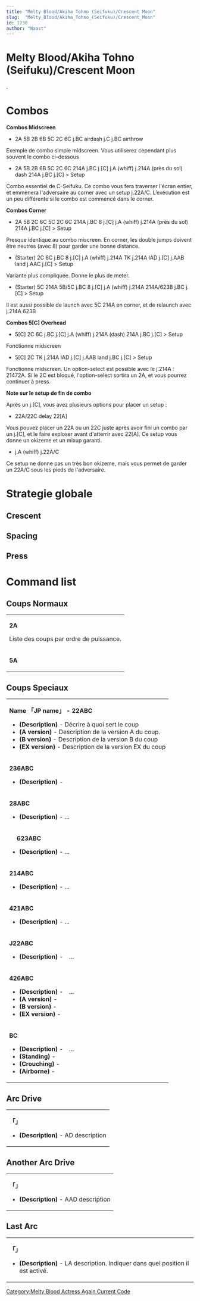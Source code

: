 ```yaml
---
title: "Melty Blood/Akiha Tohno (Seifuku)/Crescent Moon"
slug:  "Melty_Blood/Akiha_Tohno_(Seifuku)/Crescent_Moon"
id: 1730
author: "Naast"
---
```


# Melty Blood/Akiha Tohno (Seifuku)/Crescent Moon

.

# Combos

**Combos Midscreen**

- 2A 5B 2B 6B 5C 2C 6C j.BC airdash j.C j.BC airthrow

  
Exemple de combo simple midscreen. Vous utiliserez cependant plus
souvent le combo ci-dessous

- 2A 5B 2B 6B 5C 2C 6C 214A j.BC j.\[C\] j.A (whiff) j.214A (près du
  sol) dash 214A j.BC j.\[C\] \> Setup

  
Combo essentiel de C-Seifuku. Ce combo vous fera traverser l'écran
entier, et emmènera l'adversaire au corner avec un setup j.22A/C.
L’exécution est un peu différente si le combo est commencé dans le
corner.

**Combos Corner**

- 2A 5B 2C 6C 5C 2C 6C 214A j.BC 8 j.\[C\] j.A (whiff) j.214A (près du
  sol) 214A j.BC j.\[C\] \> Setup

  
Presque identique au combo miscreen. En corner, les double jumps doivent
être neutres (avec 8) pour garder une bonne distance.

- (Starter) 2C 6C j.BC 8 j.\[C\] j.A (whiff) j.214A TK j.214A IAD
  j.\[C\] j.AAB land j.AAC j.\[C\] \> Setup

  
Variante plus compliquée. Donne le plus de meter.

- (Starter) 5C 214A 5B/5C j.BC 8 j.\[C\] j.A (whiff) j.214A 214A/623B
  j.BC j.\[C\] \> Setup

  
Il est aussi possible de launch avec 5C 214A en corner, et de relaunch
avec j.214A 623B

**Combos 5\[C\] Overhead**

- 5\[C\] 2C 6C j.BC j.\[C\] j.A (whiff) j.214A (dash) 214A j.BC j.\[C\]
  \> Setup

  
Fonctionne midscreen

- 5\[C\] 2C TK j.214A IAD j.\[C\] j.AAB land j.BC j.\[C\] \> Setup

  
Fonctionne midscreen. Un option-select est possible avec le j.214A :
21472A. Si le 2C est bloqué, l'option-select sortira un 2A, et vous
pourrez continuer à press.

**Note sur le setup de fin de combo**

Après un j.\[C\], vous avez plusieurs options pour placer un setup :

- 22A/22C delay 22\[A\]

  
Vous pouvez placer un 22A ou un 22C juste après avoir fini un combo par
un j.\[C\], et le faire exploser avant d'atterrir avec 22\[A\]. Ce setup
vous donne un okizeme et un mixup garanti.

- j.A (whiff) j.22A/C

  
Ce setup ne donne pas un très bon okizeme, mais vous permet de garder un
22A/C sous les pieds de l'adversaire.

# Strategie globale

## Crescent

## Spacing

## Press

# Command list

## Coups Normaux

<table>
<tbody>
<tr class="odd">
<td><p><strong>2A</strong></p>
<p>Liste des coups par ordre de puissance.</p></td>
</tr>
<tr class="even">
<td><p><strong>5A</strong></p></td>
</tr>
</tbody>
</table>

## Coups Speciaux

<table>
<tbody>
<tr class="odd">
<td><p><strong>Name 「JP name」 - 22ABC</strong></p>
<ul>
<li><strong>(Description)</strong> - Décrire à quoi sert le coup</li>
<li><strong>(A version)</strong> - Description de la version A du
coup.</li>
<li><strong>(B version)</strong> - Description de la version B du
coup</li>
<li><strong>(EX version)</strong> - Description de la version EX du
coup</li>
</ul></td>
</tr>
<tr class="even">
<td><p><strong>236ABC</strong></p>
<ul>
<li><strong>(Description)</strong> -</li>
</ul></td>
</tr>
<tr class="odd">
<td><p><strong>28ABC</strong></p>
<ul>
<li><strong>(Description)</strong> - ...</li>
</ul></td>
</tr>
<tr class="even">
<td><p><strong>　 623ABC</strong></p>
<ul>
<li><strong>(Description)</strong> - ...</li>
</ul></td>
</tr>
<tr class="odd">
<td><p><strong>214ABC</strong></p>
<ul>
<li><strong>(Description)</strong> - ...</li>
</ul></td>
</tr>
<tr class="even">
<td><p><strong>421ABC</strong></p>
<ul>
<li><strong>(Description)</strong> - ...</li>
</ul></td>
</tr>
<tr class="odd">
<td><p><strong>J22ABC</strong></p>
<ul>
<li><strong>(Description)</strong> -　...</li>
</ul></td>
</tr>
<tr class="even">
<td><p><strong>426ABC</strong></p>
<ul>
<li><strong>(Description)</strong> -　...</li>
<li><strong>(A version)</strong> -</li>
<li><strong>(B version)</strong> -</li>
<li><strong>(EX version)</strong> -</li>
</ul></td>
</tr>
<tr class="odd">
<td><p><strong>BC</strong></p>
<ul>
<li><strong>(Description)</strong> -　...</li>
<li><strong>(Standing)</strong> -</li>
<li><strong>(Crouching)</strong> -</li>
<li><strong>(Airborne)</strong> -</li>
</ul></td>
</tr>
</tbody>
</table>

## Arc Drive

<table>
<tbody>
<tr class="odd">
<td><p><strong>「」</strong></p>
<ul>
<li><strong>(Description)</strong> - AD description</li>
</ul></td>
</tr>
</tbody>
</table>

## Another Arc Drive

<table>
<tbody>
<tr class="odd">
<td><p><strong>「」</strong></p>
<ul>
<li><strong>(Description)</strong> - AAD description</li>
</ul></td>
</tr>
</tbody>
</table>

## Last Arc

<table>
<tbody>
<tr class="odd">
<td><p><strong>「」</strong></p>
<ul>
<li><strong>(Description)</strong> - LA description. Indiquer dans quel
position il est activé.</li>
</ul></td>
</tr>
</tbody>
</table>

[Category:Melty Blood Actress Again Current
Code](Category:Melty_Blood_Actress_Again_Current_Code "wikilink")
